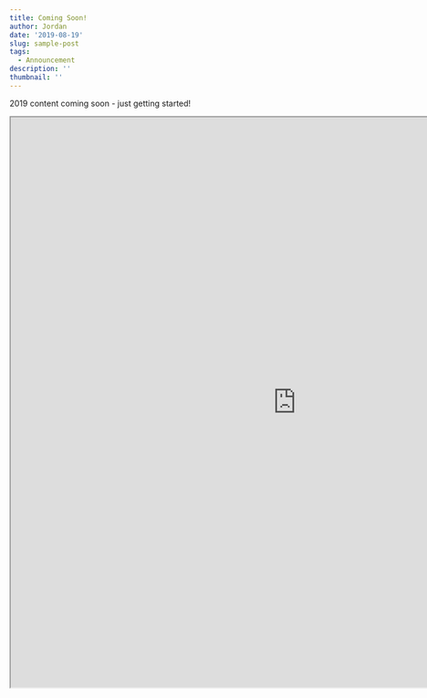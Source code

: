 ```yaml
---
title: Coming Soon!
author: Jordan
date: '2019-08-19'
slug: sample-post
tags:
  - Announcement
description: ''
thumbnail: ''
---
```


2019 content coming soon - just getting started!



<iframe align = "center" width = "1000" height = "1000" src="https://public.tableau.com/views/draft_board/Draft?:embed=y&:display_count=yes&publish=yes&:origin=viz_share_link"/>

